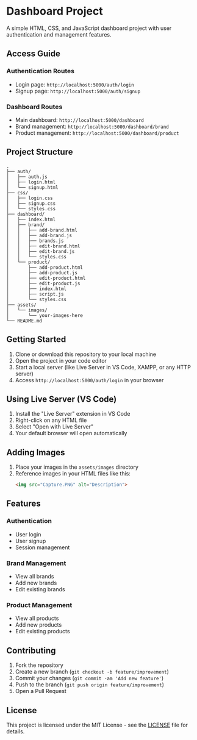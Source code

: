# Dashboard Project

A simple HTML, CSS, and JavaScript dashboard project with user authentication and management features.

## Access Guide

### Authentication Routes
- Login page: `http://localhost:5000/auth/login`
- Signup page: `http://localhost:5000/auth/signup`

### Dashboard Routes
- Main dashboard: `http://localhost:5000/dashboard`
- Brand management: `http://localhost:5000/dashboard/brand`
- Product management: `http://localhost:5000/dashboard/product`

## Project Structure

```
.
├── auth/
│   ├── auth.js
│   ├── login.html
│   └── signup.html
├── css/
│   ├── login.css
│   ├── signup.css
│   └── styles.css
├── dashboard/
│   ├── index.html
│   ├── brand/
│   │   ├── add-brand.html
│   │   ├── add-brand.js
│   │   ├── brands.js
│   │   ├── edit-brand.html
│   │   ├── edit-brand.js
│   │   └── styles.css
│   └── product/
│       ├── add-product.html
│       ├── add-product.js
│       ├── edit-product.html
│       ├── edit-product.js
│       ├── index.html
│       ├── script.js
│       └── styles.css
├── assets/
│   └── images/
│       └── your-images-here
└── README.md
```

## Getting Started

1. Clone or download this repository to your local machine
2. Open the project in your code editor
3. Start a local server (like Live Server in VS Code, XAMPP, or any HTTP server)
4. Access `http://localhost:5000/auth/login` in your browser

## Using Live Server (VS Code)

1. Install the "Live Server" extension in VS Code
2. Right-click on any HTML file
3. Select "Open with Live Server"
4. Your default browser will open automatically

## Adding Images

1. Place your images in the `assets/images` directory
2. Reference images in your HTML files like this:
   ```html
   <img src="Capture.PNG" alt="Description">
   ```

## Features

### Authentication
- User login
- User signup
- Session management

### Brand Management
- View all brands
- Add new brands
- Edit existing brands

### Product Management
- View all products
- Add new products
- Edit existing products

## Contributing

1. Fork the repository
2. Create a new branch (`git checkout -b feature/improvement`)
3. Commit your changes (`git commit -am 'Add new feature'`)
4. Push to the branch (`git push origin feature/improvement`)
5. Open a Pull Request

## License

This project is licensed under the MIT License - see the [LICENSE](LICENSE) file for details.
